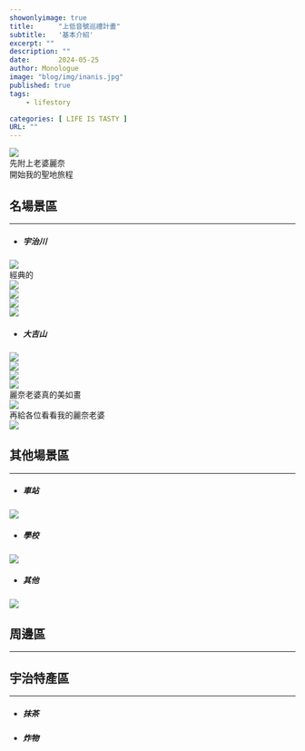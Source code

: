 ```yaml
---
showonlyimage: true
title:      "上低音號巡禮計畫"
subtitle:   '基本介紹'
excerpt: ""
description: ""
date:       2024-05-25
author: Monologue    
image: "blog/img/inanis.jpg"
published: true 
tags:
    - lifestory

categories: [ LIFE IS TASTY ]
URL: ""
---
```

![](/blog/ufo/麗奈老婆1.jpg)  
先附上老婆麗奈  
開始我的聖地旅程  
## 名場景區
***

* ##### 宇治川
![](/blog/ufo/宇治川1.jpg)  
經典的  
![](/blog/ufo/宇治川4.gif)  
![](/blog/ufo/宇治川5.gif)  
![](/blog/ufo/宇治川2.jpg)  
![](/blog/ufo/宇治川3.jpg)  
* ##### 大吉山
![](/blog/ufo/大吉山夜景2.gif)  
![](/blog/ufo/大吉山夜景1.gif)  
![](/blog/ufo/大吉山夜景5.jpg)  
![](/blog/ufo/大吉山夜景4.jpg)  
麗奈老婆真的美如畫  
![](/blog/ufo/大吉山夜景3.gif)  
再給各位看看我的麗奈老婆  
![](/blog/ufo/麗奈老婆2.gif)  
## 其他場景區
***
* ##### 車站
![](/blog/ufo/宇治車站京阪.jpg)  
* ##### 學校
![](/blog/ufo/校門口.jpg)  
* ##### 其他
![](/blog/ufo/便利商店.jpg)  
## 周邊區
***
## 宇治特產區
***
* ##### 抹茶
* ##### 炸物
##### 
<!--more-->
